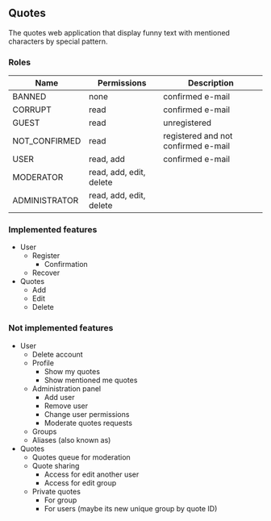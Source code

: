 ## Quotes

The quotes web application that display funny text with mentioned characters by special pattern.

### Roles

| Name          | Permissions             | Description                         |
|---------------|-------------------------|-------------------------------------|
| BANNED        | none                    | confirmed e-mail                    |
| CORRUPT       | read                    | confirmed e-mail                    |
| GUEST         | read                    | unregistered                        |
| NOT_CONFIRMED | read                    | registered and not confirmed e-mail |
| USER          | read, add               | confirmed e-mail                    |
| MODERATOR     | read, add, edit, delete |                                     |
| ADMINISTRATOR | read, add, edit, delete |                                     |

### Implemented features

* User
    * Register
        * Confirmation
    * Recover
* Quotes
    * Add
    * Edit
    * Delete

### Not implemented features

* User
    * Delete account
    * Profile
        * Show my quotes
        * Show mentioned me quotes
    * Administration panel
        * Add user
        * Remove user
        * Change user permissions
        * Moderate quotes requests
    * Groups
    * Aliases (also known as)
* Quotes
    * Quotes queue for moderation
    * Quote sharing
        * Access for edit another user
        * Access for edit group
    * Private quotes
        * For group
        * For users (maybe its new unique group by quote ID)
